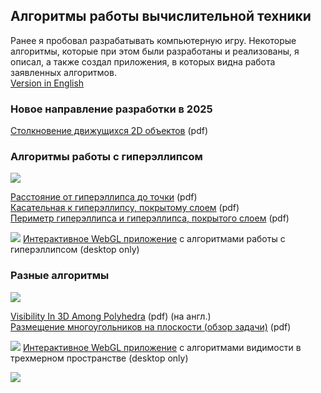 
## Алгоритмы работы вычислительной техники

Ранее я пробовал разрабатывать компьютерную игру. Некоторые алгоритмы, которые при этом были разработаны и реализованы, я описал, а также создал приложения, в которых видна работа заявленных алгоритмов.<br>
[Version in English](/)

### Новое направление разработки в 2025

[Столкновение движущихся 2D объектов](https://apingis.github.io/papers/ru/MovingObjects2D-Overview-202501-ru.pdf) (pdf)<br>

### Алгоритмы работы с гиперэллипсом

[<img src="https://apingis.github.io/img/hypercylinder1a.jpg">](https://apingis.github.io/img/hypercylinder1a-big.jpg)

[Расстояние от гиперэллипса до точки](https://apingis.github.io/papers/ru/Hyperellipse-ClosestPoint-202403-4-ru.pdf) (pdf)<br>
[Касательная к гиперэллипсу, покрытому слоем](https://apingis.github.io/papers/ru/CoatedHyperellipse-TangentPoint-202403-4-ru.pdf) (pdf)<br>
[Периметр гиперэллипса и гиперэллипса, покрытого слоем](https://apingis.github.io/papers/ru/Hyperellipse-Perimeter-202403-4-ru.pdf) (pdf)

[<img src="https://apingis.github.io/img/check-mark-green.png">](https://apingis.github.io/v2/index-demo1.html?lang=ru) [Интерактивное WebGL приложение](https://apingis.github.io/v2/index-demo1.html?lang=ru) с алгоритмами работы с гиперэллипсом (desktop only)


### Разные алгоритмы

[<img src="https://apingis.github.io/img/intersections.png">](https://apingis.github.io/img/intersections-big.png)

[Visibility In 3D Among Polyhedra](https://apingis.github.io/papers/VisibilityIn3DAmongPolyhedra-202406-2.pdf) (pdf) (на англ.)<br>
[Размещение многоугольников на плоскости (обзор задачи)](https://apingis.github.io/papers/ru/PolygonPlacement-Overview-202412-ru.pdf) (pdf)<br>

[<img src="https://apingis.github.io/img/check-mark-green.png">](https://apingis.github.io/v2/index-demo2.html?lang=ru) [Интерактивное WebGL приложение](https://apingis.github.io/v2/index-demo2.html?lang=ru) с алгоритмами видимости в трехмерном пространстве (desktop only)



[<img src="https://apingis.github.io/img/supportme.png">](https://www.patreon.com/apingis)

